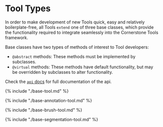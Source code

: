 # Tool Types

In order to make development of new Tools quick, easy and relatively boilerplate-free, all Tools `extend` one of three base classes, which provide the functionality required to integrate seamlessly into the Cornerstone Tools framework.

Base classes have two types of methods of interest to Tool developers:

- `@abstract` methods: These methods must be implemented by subclasses.
- `@virtual` methods: These methods have default functionality, but may be overridden by subclasses to alter functionality.

Check the [`api` docs](https://tools.cornerstonejs.org/api/) for full documentation of the api.

{% include "./base-tool.md" %}

{% include "./base-annotation-tool.md" %}

{% include "./base-brush-tool.md" %}

{% include "./base-segmentation-tool.md" %}
